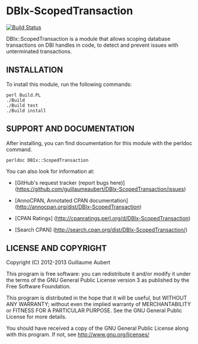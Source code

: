 DBIx-ScopedTransaction
======================

[![Build Status](https://travis-ci.org/guillaumeaubert/DBIx-ScopedTransaction.png?branch=master)](https://travis-ci.org/guillaumeaubert/DBIx-ScopedTransaction)

DBIx::ScopedTransaction is a module that allows scoping database transactions
on DBI handles in code, to detect and prevent issues with unterminated
transactions.


INSTALLATION
------------

To install this module, run the following commands:

	perl Build.PL
	./Build
	./Build test
	./Build install


SUPPORT AND DOCUMENTATION
-------------------------

After installing, you can find documentation for this module with the
perldoc command.

	perldoc DBIx::ScopedTransaction


You can also look for information at:

 * [GitHub's request tracker (report bugs here)]
   (https://github.com/guillaumeaubert/DBIx-ScopedTransaction/issues)

 * [AnnoCPAN, Annotated CPAN documentation]
   (http://annocpan.org/dist/DBIx-ScopedTransaction)

 * [CPAN Ratings]
   (http://cpanratings.perl.org/d/DBIx-ScopedTransaction)

 * [Search CPAN]
   (http://search.cpan.org/dist/DBIx-ScopedTransaction/)


LICENSE AND COPYRIGHT
---------------------

Copyright (C) 2012-2013 Guillaume Aubert

This program is free software: you can redistribute it and/or modify it under
the terms of the GNU General Public License version 3 as published by the Free
Software Foundation.

This program is distributed in the hope that it will be useful, but WITHOUT ANY
WARRANTY; without even the implied warranty of MERCHANTABILITY or FITNESS FOR A
PARTICULAR PURPOSE. See the GNU General Public License for more details.

You should have received a copy of the GNU General Public License along with
this program. If not, see http://www.gnu.org/licenses/

